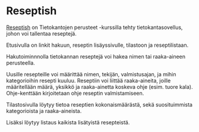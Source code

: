 # Reseptish

[Reseptish](http://reseptish.herokuapp.com/) on Tietokantojen perusteet -kurssilla tehty tietokantasovellus, johon voi tallentaa reseptejä.

Etusivulla on linkit hakuun, reseptin lisäyssivulle, tilastoon ja reseptilistaan.

Hakutoiminnnolla tietokannan reseptejä voi hakea nimen tai raaka-aineen perusteella.

Uusille resepteille voi määrittää nimen, tekijän, valmistusajan, ja mihin kategorioihin resepti kuuluu.
Reseptiin voi liittää raaka-aineita, joille määritellään määrä, yksikkö ja raaka-ainetta koskeva ohje (esim. tuore kala).
Ohje-kenttään kirjoitetaan ohje reseptin valmistamiseen.

Tilastosivulla löytyy tietoa reseptien kokonaismäärästä, sekä suosituimmista kategorioista ja raaka-aineista.

Lisäksi löytyy listaus kaikista lisätyistä resepteistä.




